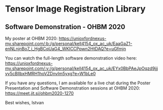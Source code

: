 # Tensor Image Registration Library
## Software Demonstration - OHBM 2020

My poster at OHBM 2020:
https://unioxfordnexus-my.sharepoint.com/:b:/g/personal/kell4154_ox_ac_uk/EaaGaZ1-enNLnjnBo7_j_HgBCqUaG4_WKICCPpwn2HtDAQ?e=uGfmjn

You can watch the full-length software demonstration video here:
https://unioxfordnexus-my.sharepoint.com/:v:/g/personal/kell4154_ox_ac_uk/EYx0BbPAeJpOqzd9jjjvy5cBlIbxHMRH1hoVZDnvIm5yxg?e=W1bLe0

If you have any questions, I am available for a live chat during the Poster Presentation and Software Demonstration sessions at OHBM 2020:
https://meet.jit.si/ohbm2020-1270

Best wishes,
Istvan
